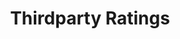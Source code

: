 ---
layout: default
title: Thirdparty Ratings
nav_order: 4
parent: Sustainable Risk Incident Insights
---